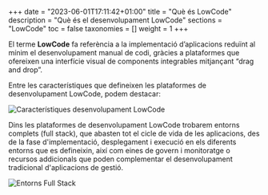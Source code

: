 +++
date        = "2023-06-01T17:11:42+01:00"
title       = "Què és LowCode"
description = "Què és el desenvolupament LowCode"
sections    = "LowCode"
toc 		= false
taxonomies  = []
weight 		= 1
+++

El terme **LowCode** fa referència a la implementació d’aplicacions reduïnt al mínim el desenvolupament manual de codi, gràcies a plataformes que ofereixen una interfície visual de components integrables mitjançant “drag and drop”.

Entre les característiques que defineixen les plataformes de desenvolupament LowCode, podem destacar:

![Característiques desenvolupament LowCode](/related/lowcode/caracteristiques.png)

Dins les plataformes de desenvolupament LowCode trobarem entorns complets (full stack), que abasten tot el cicle de vida de les aplicacions, des de la fase d'implementació, desplegament i execució en els diferents entorns que es defineixin, així com eines de govern i monitoratge o recursos addicionals que poden complementar el desenvolupament tradicional d'aplicacions de gestió.

![Entorns Full Stack](/related/lowcode/fullstack.png)
